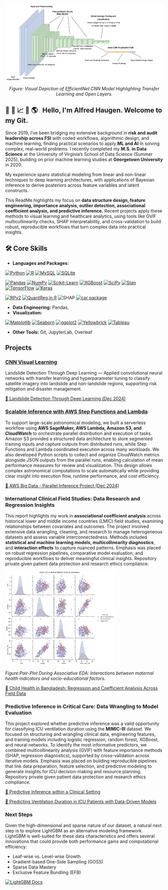 
<div align="center">
<img src="https://github.com/alfskoyen/alfskoyen/blob/main/support/Landslide_ENB3_model_drawio.png?raw=true"alt="Visual Depiction of Proposed CNN EfficientNet Model w/ Transfer Learning" width="700"/>
<p><em>Figure: Visual Depiction of EfficientNet CNN Model Highlighting Transfer Learning and Open Layers.</em></p>
</div>



## :milky_way: :triangular_ruler: :chart_with_upwards_trend: :bullettrain_side: :earth_americas: &nbsp;  Hello, I'm Alfred Haugen. Welcome to my Git.

Since 2019, I’ve been bridging my extensive background in **risk and audit leadership across FSI** with coded workflows, algorithmic design, and machine learning, finding practical scenarios to apply **ML and AI** in solving complex, real-world problems. I recently completed my **M.S. in Data Science** at the University of Virginia’s School of Data Science (Summer 2025), building on prior machine learning studies at **Georgetown University** in 2020. 

My experience spans statistical modeling from linear and non-linear techniques to deep learning architectures, with applications of Bayesian inference to derive posteriors across feature variables and latent constructs.

This ReadMe highlights my focus on **data structure design, feature engineering, importance analysis, outlier detection, associational coefficient analysis, and predictive inference.** Recent projects apply these methods to visual learning and healthcare analytics, using tools like GVIF multicollinearity checks, SHAP interpretability, and cross-validation to build robust, reproducible workflows that turn complex data into practical insights.

## 🛠️ Core Skills  
- **Languages and Packages:**

[![Python](https://img.shields.io/badge/Python-3776AB?style=for-the-badge&logo=python&logoColor=white)](https://www.python.org/)
[![R](https://img.shields.io/badge/R-276DC3?style=for-the-badge&logo=r&logoColor=white)](https://www.r-project.org/)
[![MySQL](https://img.shields.io/badge/MySQL-4479A1?style=for-the-badge&logo=mysql&logoColor=white)](https://www.mysql.com/)
[![SQLite](https://img.shields.io/badge/SQLite-003B57?style=for-the-badge&logo=sqlite&logoColor=white)](https://www.sqlite.org/)

[![Pandas](https://img.shields.io/badge/Pandas-150458?style=for-the-badge&logo=pandas&logoColor=white)](https://pandas.pydata.org/)
[![NumPy](https://img.shields.io/badge/NumPy-013243?style=for-the-badge&logo=numpy&logoColor=white)](https://numpy.org/)
[![Scikit-Learn](https://img.shields.io/badge/Scikit--Learn-F7931E?style=for-the-badge&logo=scikit-learn&logoColor=white)](https://scikit-learn.org/)
[![XGBoost](https://img.shields.io/badge/XGBoost-EC6B2A?style=for-the-badge&logo=python&logoColor=white)](https://xgboost.readthedocs.io/)
[![SciPy](https://img.shields.io/badge/SciPy-8CAAE6?style=for-the-badge&logo=scipy&logoColor=white)](https://scipy.org/)
[![Stan](https://img.shields.io/badge/Stan-3776AB?style=for-the-badge&logo=python&logoColor=white)](https://mc-stan.org/)
[![TensorFlow](https://img.shields.io/badge/TensorFlow-FF6F00?style=for-the-badge&logo=tensorflow&logoColor=white)](https://www.tensorflow.org/)
[![Keras](https://img.shields.io/badge/Keras-D00000?style=for-the-badge&logo=keras&logoColor=white)](https://keras.io/)

[![RPy2](https://img.shields.io/badge/RPy2-1F70C1?style=for-the-badge&logo=readthedocs&logoColor=white)](https://rpy2.github.io/doc/latest/html/index.html)
[![QuantReg in R](https://img.shields.io/badge/QuantReg%20(R)-276DC3?style=for-the-badge&logo=r&logoColor=white)](https://cran.r-project.org/web/packages/quantreg/)
![SHAP](https://img.shields.io/badge/SHAP-FF4B4B?style=for-the-badge&logo=python&logoColor=white)
[![car package](https://img.shields.io/badge/R%20car%20Package-VIF%20Tools-276DC3?style=for-the-badge&logo=r&logoColor=white)](https://cran.r-project.org/package=car)

- **Data Engineering:** Pandas,
- **Visualization:** 

[![Matplotlib](https://img.shields.io/badge/Matplotlib-11557c?style=for-the-badge&logo=matplotlib&logoColor=white)](https://matplotlib.org/)
[![Seaborn](https://img.shields.io/badge/Seaborn-46a2f1?style=for-the-badge)](https://seaborn.pydata.org/)
[![ggplot2](https://img.shields.io/badge/ggplot2-2C3E50?style=for-the-badge&logo=r&logoColor=white)](https://ggplot2.tidyverse.org/)
[![Yellowbrick](https://img.shields.io/badge/Yellowbrick-FFCB05?logo=python&logoColor=black&style=for-the-badge)](https://www.scikit-yb.org/en/latest/)
[![Tableau](https://img.shields.io/badge/Tableau-E97627?style=for-the-badge&logo=tableau&logoColor=white)](https://www.tableau.com/)


- **Other Tools:** Git, JupyterLab, Overleaf

## Projects

### [CNN Visual Learning](https://github.com/eltsvetk/DS6050_Project)  
Landslide Detection Through Deep Learning — Applied convolutional neural networks with transfer learning and hyperparameter tuning to classify satellite imagery into landslide and non-landslide regions, supporting risk mitigation and disaster management. 

[📑 Landslide Detection Through Deep Learning (Dec 2024)](https://github.com/alfskoyen/alfskoyen/blob/main/support/Landslide_Detection_Through_Deep_Learning_Dec_2024.pdf)


### [Scalable Inference with AWS Step Functions and Lambda](https://github.com/UVA-MLSys/DS5110_Fall_2024/tree/main/Team%201) 
To support large-scale astronomical modeling, we built a serverless workflow using **AWS SageMaker, AWS Lambda, Amazon S3, and CloudWatch** to orchestrate parallel distribution and execution of tasks. Amazon S3 provided a structured data architecture to store segmented training inputs and capture outputs from distributed runs, while Step Functions and Lambda coordinated execution across many workloads. We also developed Python scripts to collect and organize CloudWatch metrics alongside JSON outputs from the parallel runs, enabling calculation of mean performance measures for review and visualization. This design allows complex astronomical computations to scale automatically while providing clear insight into execution flow, runtime performance, and cost efficiency.

[:signal_strength: AWS Big Data - Parallel Inference Project (Dec 2024)](https://github.com/alfskoyen/alfskoyen/blob/main/support/2024.11.24-DS5110-Team-1-Project-Presentation.pdf)

### International Clinical Field Studies: Data Research and Regression Insights
This report highlights my work in **associational coefficient analysis** across historical lower and middle income countries (LMIC) field studies, examining relationships between covariates and outcomes. The project involved extensive data wrangling, cleaning, and research to manage heterogeneous datasets and assess variable interconnectedness. Methods included **statistical and machine learning models, multicollinearity diagnostics**, and **interaction effects** to capture nuanced patterns. Emphasis was placed on robust regression pipelines, comparative model evaluation, and reproducible workflows to deliver meaningful clinical insights. Repository private given patient data protection and research ethics compliance.

<div align="left">
<img src="https://github.com/alfskoyen/alfskoyen/blob/main/support/laz_socio_edu_pairplot.png?raw=true"alt="Pair-Plot During Associative EDA: Child to Mother Interactions" width="350"/>
<p><em>Figure:Pair-Plot During Associative EDA: Interactions between maternal health indicators and socio-educational factors.</em></p>
</div>

[📑 Child Health in Bangladesh: Regression and Coefficient Analysis Across Field Data](https://github.com/alfskoyen/alfskoyen/blob/main/support/DS6015_Capstone_Child_Health_in_Bangladesh_Final_May_2.pdf)

### Predictive Inference in Critical Care: Data Wrangling to Model Evaluation
This project explored whether predictive inference was a valid opportunity for classifying ICU ventilation duration using the **MIMIC-III** dataset. We focused on structuring and wrangling clinical data, engineering features, and training models including logistic regression, random forest, XGBoost, and neural networks. To identify the most informative predictors, we combined multicollinearity analysis (GVIF) with feature importance methods (SHAP, regression diagnostics), supported by cross-validation across iterative models. Emphasis was placed on building reproducible pipelines that link data preparation, feature selection, and predictive modeling to generate insights for ICU decision-making and resource planning. Repository private given patient data protection and research ethics compliance.

[📑 Predictive Inference within a Clinical Setting](https://github.com/alfskoyen/alfskoyen/blob/main/support/DS5003_Project_Team%Two_Final%Report_8.5.25.pdf)

[:signal_strength: Predicting Ventilation Duration in ICU Patients with Data-Driven Models](https://github.com/alfskoyen/alfskoyen/blob/main/support/DS5003_Project_Team%20Two_Final%20Presentation_8.6.25.pdf)

### Next Steps
Given the high-dimensional and sparse nature of our dataset, a natural next step is to explore LightGBM as an alternative modeling framework. LightGBM is well-suited for these data characteristics and offers several innovations that could provide both performance gains and computational efficiency:
- Leaf-wise vs. Level-wise Growth
- Gradient-based One-Side Sampling (GOSS)
- Sparse Data Mastery
- Exclusive Feature Bundling (EFB)

[![LightGBM Docs](https://img.shields.io/badge/LightGBM-Docs-00A0E3?logo=lightgbm&logoColor=white&style=for-the-badge)](https://lightgbm.readthedocs.io/en/stable/)


<!--
**alfskoyen/alfskoyen** is a ✨ _special_ ✨ repository because its `README.md` (this file) appears on your GitHub profile.

Here are some ideas to get you started:

- 🔭 I’m currently working on ...
- 🌱 I’m currently learning ...
- 👯 I’m looking to collaborate on ...
- 🤔 I’m looking for help with ...
- 💬 Ask me about ...
- 📫 How to reach me: ...
- 😄 Pronouns: ...
- ⚡ Fun fact: ...
-->
